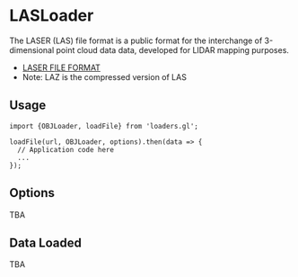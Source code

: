 # LASLoader

The LASER (LAS) file format is a public format for the interchange of 3-dimensional point cloud data data, developed for LIDAR mapping purposes.

* [LASER FILE FORMAT](https://www.asprs.org/divisions-committees/lidar-division/laser-las-file-format-exchange-activities)
* Note: LAZ is the compressed version of LAS


## Usage

```
import {OBJLoader, loadFile} from 'loaders.gl';

loadFile(url, OBJLoader, options).then(data => {
  // Application code here
  ...
});
```

## Options

TBA


## Data Loaded

TBA
